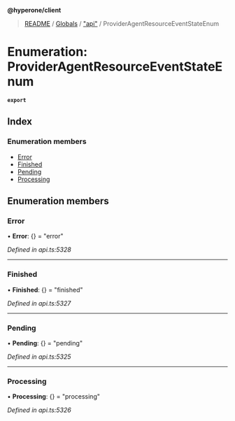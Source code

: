 **@hyperone/client**

> [README](../README.md) / [Globals](../globals.md) / ["api"](../modules/_api_.md) / ProviderAgentResourceEventStateEnum

# Enumeration: ProviderAgentResourceEventStateEnum

**`export`** 

## Index

### Enumeration members

* [Error](_api_.provideragentresourceeventstateenum.md#error)
* [Finished](_api_.provideragentresourceeventstateenum.md#finished)
* [Pending](_api_.provideragentresourceeventstateenum.md#pending)
* [Processing](_api_.provideragentresourceeventstateenum.md#processing)

## Enumeration members

### Error

•  **Error**: {} = "error"

*Defined in api.ts:5328*

___

### Finished

•  **Finished**: {} = "finished"

*Defined in api.ts:5327*

___

### Pending

•  **Pending**: {} = "pending"

*Defined in api.ts:5325*

___

### Processing

•  **Processing**: {} = "processing"

*Defined in api.ts:5326*
